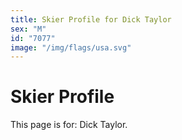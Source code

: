 ```yaml
---
title: Skier Profile for Dick Taylor
sex: "M"
id: "7077"
image: "/img/flags/usa.svg" 
---
```


# Skier Profile

This page is for: Dick Taylor.
    